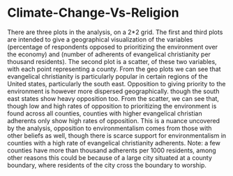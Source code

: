 # Climate-Change-Vs-Religion

There are three plots in the analysis, on a 2*2 grid. The first and third plots are intended to give a geographical visualization of the variables (percentage of respondents opposed to prioritizing the environment over the economy) and (number of adherents of evangelical christianity per thousand residents). The second plot is a scatter, of these two variables, with each point representing a county. From the geo plots we can see that evangelical christianity is particularly popular in certain regions of the United states, particularly the south east. Opposition to giving priority to the environment is however more dispersed geographically. though the south east states show heavy opposition too. From the scatter, we can see that, though low and high rates of opposition to prioritizing the environment is found across all counties, counties with higher evangelical christian adherents only show high rates of opposition. This is a nuance uncovered by the analysis, opposition to environmentalism comes from those with other beliefs as well, though there is scarce support for environmentalism in counties with a high rate of evangelical christianity adherents. Note: a few counties have more than thousand adherents per 1000 residents, among other reasons this could be because of a large city situated at a county boundary, where residents of the city cross the boundary to worship.
